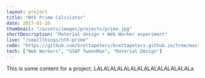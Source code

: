 ```yaml
---
layout: project
title: "Nth Prime Calculator"
date: 2017-01-26
thumbnail: "/assets/images/projects/prime.jpg"
shortDescription: "Material design + Web Worker experiment"
live: "/smallthings/nth-prime"
code: "https://github.com/brettapeters/brettapeters.github.io/tree/master/smallthings/nth-prime"
tech: ["Web Workers", "GSAP TweenMax", "Material Design"]
---
```


This is some content for a project. LALALALALALALALALALALALALALALa